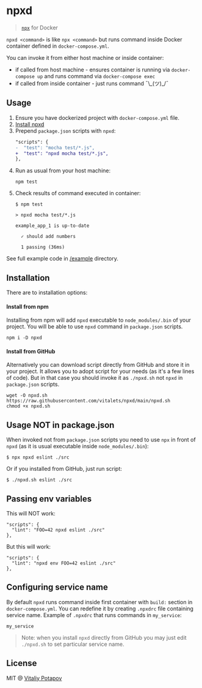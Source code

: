 # npxd
> [`npx`](https://nodejs.dev/learn/the-npx-nodejs-package-runner) for Docker

`npxd <command>` is like `npx <command>` but runs command inside Docker container defined in `docker-compose.yml`.

You can invoke it from either host machine or inside container: 
 * if called from host machine - ensures container is running via `docker-compose up` and runs command via `docker-compose exec`
 * if called from inside container - just runs command ¯\\\_(ツ)\_/¯

## Usage
1. Ensure you have dockerized project with `docker-compose.yml` file.
2. [Install npxd](https://github.com/vitalets/npxd#installation)
3. Prepend `package.json` scripts with `npxd`:
   ```diff
   "scripts": {
   -  "test": "mocha test/*.js",
   +  "test": "npxd mocha test/*.js",
   },
   ```
4. Run as usual from your host machine: 
   ```
   npm test
   ```
5. Check results of command executed in container:
   ```
   $ npm test
   
   > npxd mocha test/*.js
   
   example_app_1 is up-to-date
   
     ✓ should add numbers
   
     1 passing (36ms)
   ```

See full example code in [/example](https://github.com/vitalets/npxd/tree/main/example) directory.

## Installation
There are to installation options:
 
#### Install from npm
Installing from npm will add `npxd` executable to `node_modules/.bin` of your project.
You will be able to use `npxd` command in `package.json` scripts.
```
npm i -D npxd
```

#### Install from GitHub
Alternatively you can download script directly from GitHub and store it in your project.
It allows you to adopt script for your needs (as it's a few lines of code).
But in that case you should invoke it as `./npxd.sh` not `npxd` in `package.json` scripts.
```
wget -O npxd.sh https://raw.githubusercontent.com/vitalets/npxd/main/npxd.sh
chmod +x npxd.sh
```

## Usage NOT in package.json
When invoked not from `package.json` scripts you need to use `npx` in front of `npxd` 
(as it is usual executable inside `node_modules/.bin`):
```
$ npx npxd eslint ./src
```
Or if you installed from GitHub, just run script:
```
$ ./npxd.sh eslint ./src
```

## Passing env variables 
This will NOT work:
```
"scripts": {
  "lint": "FOO=42 npxd eslint ./src"
},
```

But this will work:
```
"scripts": {
  "lint": "npxd env FOO=42 eslint ./src"
},
```

## Configuring service name
By default `npxd` runs command inside first container with `build:` section in `docker-compose.yml`.
You can redefine it by creating `.npxdrc` file containing service name. 
Example of `.npxdrc` that runs commands in `my_service`:
```
my_service
```

> Note: when you install `npxd` directly from GitHub you may just edit `./npxd.sh` to set particular service name.

## License
MIT @ [Vitaliy Potapov](https://github.com/vitalets)
